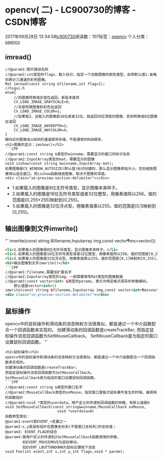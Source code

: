 # opencv( 二) - LC900730的博客 - CSDN博客
2017年09月28日 13:34:58[lc900730](https://me.csdn.net/LC900730)阅读数：107标签：[opencv](https://so.csdn.net/so/search/s.do?q=opencv&t=blog)
个人分类：[opencv](https://blog.csdn.net/LC900730/article/category/7199508)
## imread()
```
//@param1:图片路径名称
//@param2:int类型的flags，载入标识，指定一个加载图像的颜色类型，自带默认值1.省略则表示三通道的彩色图像。
Mat imread(const string &filename,int flag=1);
//higui.h
enum{
    //将图像转换成灰度在返回，新版本废弃
    CV_LOAD_IMAGE_GRAYSCALE=0;
    //总是转换图像到彩色在返回
    CV_LOAD_IMAGE_COLOR=1;
    //如果取2，且载入的图像是16位或者32位，就返回对应深度的图像。否则转换成8位图像在返回
    CV_LOAD_IMAGE_ANYDEPTH=2;
    CV_LOAD_IMAGE_ANYCOLOR=4;
}
解码后的图像会以BGR的通道顺序存储，不是通常的RGB顺序。
<h2>图像的显示：imshow()</h2>
```CPP
//@param1:const string &类型的winname，需要显示的窗口的标识名称
//@param2:InputArray类型的mat，需要显示的图像
void isshow(const string &winname,InputArray mat);
如果图像是CV_WINDOW_AUTOSIZE(默认值)标识创建的，那么显示图像原始大小。否则缩放图像得以适合窗口。而isshow函数缩放图像，取决于图像的深度。
<div class="se-preview-section-delimiter"></div>
```
- 1.如果载入的图像是8位无符号类型，显示图像本来样子。
- 2.如果载入的图像是16位无符号类型或者32位整型，用像素值除以256。值的范围是[0,255*255]映射到[0,255]。
- 3.如果载入的图像是32位浮点型，用像素值乘以255。值的范围是[0,1]映射到[0,255]。
## 输出图像到文件imwrite()
“` 
imwrite(const string &filename,Inputarray img,const vector¶ms=vector())
```xml
<li>1.如果载入的图像是8位无符号类型，显示图像本来样子。</li>
<li>2.如果载入的图像是16位无符号类型或者32位整型，用像素值除以256。值的范围是[0,255*255]映射到[0,255]。</li>
<li>3.如果载入的图像是32位浮点型，用像素值乘以255。值的范围是[0,1]映射到[0,255]。</li>
<h2>输出图像到文件imwrite()</h2>
```CPP
//@param1:filename,需要加扩展名字
//@param2:Inputarray类型的img，一般需要填写Mat类型的图像数据
//@param3:const vector<int> &类型的params，表示为特定格式保存的参数编码。
    默认值是vector<int>()
imwrite(const string &filename,Inputarray img,const vector<int>¶ms=vector<int>())
<div class="se-preview-section-delimiter"></div>
```
## 鼠标操作
opencv中的鼠标操作和滑动条的消息映射方法很类似，都是通过一个中介函数配合一个回调函数来实现的。 
创建滑动条的回调函数是createTrackBar; 
而指定鼠标操作消息回调函数为SetMouseCallback。 
SetMouseCallback是为指定的窗口设置鼠标回调函数。 
“`
```
<h2>鼠标操作</h2>
opencv中的鼠标操作和滑动条的消息映射方法很类似，都是通过一个中介函数配合一个回调函数来实现的。
创建滑动条的回调函数是createTrackBar;
而指定鼠标操作消息回调函数为SetMouseCallback。
SetMouseCallback是为指定的窗口设置鼠标回调函数。
```CPP
//@param1:const string &类型的窗口名字
//@param2:MouseCallBack类型的onMouse，指定窗口里每次鼠标事件发生的时候，被调用的函数指针
//@param3:void *类型的userdata，用户定义的传递到回调函数的参数，有默认值是0
void SetMouseCallback(const string&winname,MouseCallback onMouse, 
                        void *userdata=0)
函数原型类似：
@param1:event是EVENT_+变量之一
@param2:x,y是鼠标指针在图像坐标系(不是窗口坐标系)的坐标值；
@param3: EVENT_FLAG的组合
@param4:是用户定义的传递到2SetMouseCallback函数调用的参数，
        如EVENT_MOUSEMOVE为鼠标移动，
        如EVENT_LBUTTONDOWN为鼠标左键按下消息
void Foo(int event,int x,int y,int flags,void * param);
```
